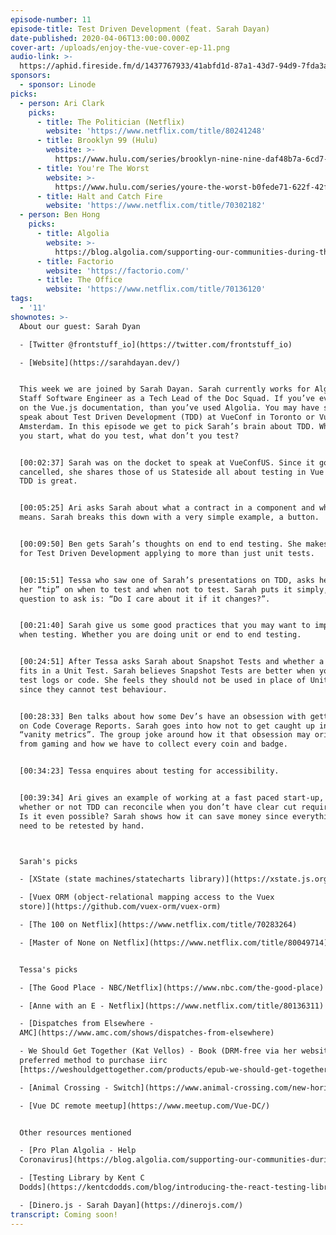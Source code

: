 ```yaml
---
episode-number: 11
episode-title: Test Driven Development (feat. Sarah Dayan)
date-published: 2020-04-06T13:00:00.000Z
cover-art: /uploads/enjoy-the-vue-cover-ep-11.png
audio-link: >-
  https://aphid.fireside.fm/d/1437767933/41abfd1d-87a1-43d7-94d9-7fda3a5120e1/39e14f8d-e5fc-4c0a-929f-0bda2ee9265c.mp3
sponsors: 
  - sponsor: Linode
picks:
  - person: Ari Clark
    picks:
      - title: The Politician (Netflix)
        website: 'https://www.netflix.com/title/80241248'
      - title: Brooklyn 99 (Hulu)
        website: >-
          https://www.hulu.com/series/brooklyn-nine-nine-daf48b7a-6cd7-4ef6-b639-a4811ec95232
      - title: You're The Worst
        website: >-
          https://www.hulu.com/series/youre-the-worst-b0fede71-622f-42fe-b3e5-1c066540120b
      - title: Halt and Catch Fire
        website: 'https://www.netflix.com/title/70302182'
  - person: Ben Hong
    picks:
      - title: Algolia
        website: >-
          https://blog.algolia.com/supporting-our-communities-during-this-time-of-need/
      - title: Factorio
        website: 'https://factorio.com/'
      - title: The Office
        website: 'https://www.netflix.com/title/70136120'
tags:
  - '11'
shownotes: >-
  About our guest: Sarah Dyan

  - [Twitter @frontstuff_io](https://twitter.com/frontstuff_io)

  - [Website](https://sarahdayan.dev/)


  This week we are joined by Sarah Dayan. Sarah currently works for Algolia as a
  Staff Software Engineer as a Tech Lead of the Doc Squad. If you’ve ever gone
  on the Vue.js documentation, than you’ve used Algolia. You may have seen Sarah
  speak about Test Driven Development (TDD) at VueConf in Toronto or Vue.js
  Amsterdam. In this episode we get to pick Sarah’s brain about TDD. Where do
  you start, what do you test, what don’t you test?


  [00:02:37] Sarah was on the docket to speak at VueConfUS. Since it got
  cancelled, she shares those of us Stateside all about testing in Vue and why
  TDD is great.   


  [00:05:25] Ari asks Sarah about what a contract in a component and what it
  means. Sarah breaks this down with a very simple example, a button. 


  [00:09:50] Ben gets Sarah’s thoughts on end to end testing. She makes a case
  for Test Driven Development applying to more than just unit tests. 


  [00:15:51] Tessa who saw one of Sarah’s presentations on TDD, asks her about
  her “tip” on when to test and when not to test. Sarah puts it simply, the
  question to ask is: “Do I care about it if it changes?”. 


  [00:21:40] Sarah give us some good practices that you may want to implement
  when testing. Whether you are doing unit or end to end testing. 


  [00:24:51] After Tessa asks Sarah about Snapshot Tests and whether a link text
  fits in a Unit Test. Sarah believes Snapshot Tests are better when you want to
  test logs or code. She feels they should not be used in place of Unit Tests,
  since they cannot test behaviour. 


  [00:28:33] Ben talks about how some Dev’s have an obsession with getting 100’s
  on Code Coverage Reports. Sarah goes into how not to get caught up in the
  “vanity metrics”. The group joke around how it that obsession may originate
  from gaming and how we have to collect every coin and badge. 


  [00:34:23] Tessa enquires about testing for accessibility.  


  [00:39:34] Ari gives an example of working at a fast paced start-up, and
  whether or not TDD can reconcile when you don’t have clear cut requirements.
  Is it even possible? Sarah shows how it can save money since everything won’t
  need to be retested by hand. 



  Sarah's picks

  - [XState (state machines/statecharts library)](https://xstate.js.org/)

  - [Vuex ORM (object-relational mapping access to the Vuex
  store)](https://github.com/vuex-orm/vuex-orm)

  - [The 100 on Netflix](https://www.netflix.com/title/70283264)

  - [Master of None on Netflix](https://www.netflix.com/title/80049714)


  Tessa's picks

  - [The Good Place - NBC/Netflix](https://www.nbc.com/the-good-place)

  - [Anne with an E - Netflix](https://www.netflix.com/title/80136311)

  - [Dispatches from Elsewhere -
  AMC](https://www.amc.com/shows/dispatches-from-elsewhere)

  - We Should Get Together (Kat Vellos) - Book (DRM-free via her website and her
  preferred method to purchase iirc
  [https://weshouldgettogether.com/products/epub-we-should-get-together-the-secret-to-cultivating-better-friendships](https://weshouldgettogether.com/products/epub-we-should-get-together-the-secret-to-cultivating-better-friendships))

  - [Animal Crossing - Switch](https://www.animal-crossing.com/new-horizons/)

  - [Vue DC remote meetup](https://www.meetup.com/Vue-DC/)


  Other resources mentioned

  - [Pro Plan Algolia - Help
  Coronavirus](https://blog.algolia.com/supporting-our-communities-during-this-time-of-need/)

  - [Testing Library by Kent C
  Dodds](https://kentcdodds.com/blog/introducing-the-react-testing-library)

  - [Dinero.js - Sarah Dayan](https://dinerojs.com/)
transcript: Coming soon!
---
```


